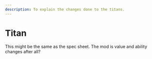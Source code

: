 ```yaml
---
description: To explain the changes done to the titans.
---
```


# Titan

This might be the same as the spec sheet. The mod is value and ability changes after all?
